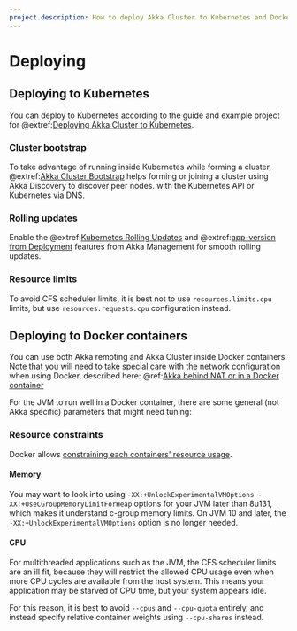 ```yaml
---
project.description: How to deploy Akka Cluster to Kubernetes and Docker.
---
```

# Deploying

## Deploying to Kubernetes

You can deploy to Kubernetes according to the guide and example project for @extref:[Deploying Akka Cluster to Kubernetes](akka-management:kubernetes-deployment/index.html).

### Cluster bootstrap

To take advantage of running inside Kubernetes while forming a cluster,
@extref:[Akka Cluster Bootstrap](akka-management:bootstrap/) helps forming or joining a cluster using Akka Discovery to discover peer nodes. 
with the Kubernetes API or Kubernetes via DNS.  

### Rolling updates

Enable the @extref:[Kubernetes Rolling Updates](akka-management:rolling-updates.html#kubernetes-rolling-updates)
and @extref:[app-version from Deployment](akka-management:rolling-updates.html#app-version-from-deployment)
features from Akka Management for smooth rolling updates.
 
### Resource limits

To avoid CFS scheduler limits, it is best not to use `resources.limits.cpu` limits, but use `resources.requests.cpu` configuration instead.

## Deploying to Docker containers

You can use both Akka remoting and Akka Cluster inside Docker containers. Note
that you will need to take special care with the network configuration when using Docker,
described here: @ref:[Akka behind NAT or in a Docker container](../remoting-artery.md#remote-configuration-nat-artery)

For the JVM to run well in a Docker container, there are some general (not Akka specific) parameters that might need tuning:

### Resource constraints

Docker allows [constraining each containers' resource usage](https://docs.docker.com/config/containers/resource_constraints/).

#### Memory

You may want to look into using `-XX:+UnlockExperimentalVMOptions -XX:+UseCGroupMemoryLimitForHeap` options for your JVM later than 8u131, which makes it understand c-group memory limits. On JVM 10 and later, the `-XX:+UnlockExperimentalVMOptions` option is no longer needed.

#### CPU

For multithreaded applications such as the JVM, the CFS scheduler limits are an ill fit, because they will restrict
the allowed CPU usage even when more CPU cycles are available from the host system. This means your application may be
starved of CPU time, but your system appears idle.

For this reason, it is best to avoid `--cpus` and `--cpu-quota` entirely, and instead specify relative container weights using `--cpu-shares` instead.


